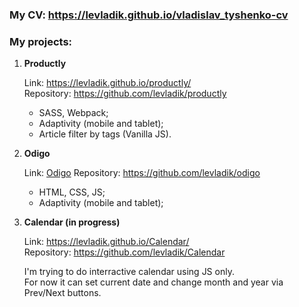 ### My CV: https://levladik.github.io/vladislav_tyshenko-cv

### My projects:

1. **Productly**
	
	Link: https://levladik.github.io/productly/  
	Repository: https://github.com/levladik/productly
	- SASS, Webpack;
	- Adaptivity (mobile and tablet);
	- Article filter by tags (Vanilla JS).

2. **Odigo**

	Link: <a href="https://levladik.github.io/odigo/" target="_blank">Odigo</a>
	Repository: https://github.com/levladik/odigo

 	- HTML, CSS, JS;
	- Adaptivity (mobile and tablet);

3. **Calendar (in progress)**

	Link: https://levladik.github.io/Calendar/  
	Repository: https://github.com/levladik/Calendar
	
	I'm trying to do interractive calendar using JS only.  
	For now it can set current date and change month and year via Prev/Next buttons.